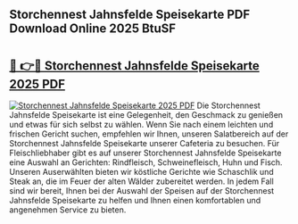## Storchennest Jahnsfelde Speisekarte PDF Download Online 2025 BtuSF

# <h2><a href="http://gca8ivl.nevu.top/?p=Storchennest+Jahnsfelde+Speisekarte">🔗 👉🔴 Storchennest Jahnsfelde Speisekarte 2025 PDF</a></h2>

[![Storchennest Jahnsfelde Speisekarte 2025 PDF](https://i.imgur.com/dBaPXMq.png)](http://gca8ivl.nevu.top/?p=Storchennest+Jahnsfelde+Speisekarte)
Die Storchennest Jahnsfelde Speisekarte ist eine Gelegenheit, den Geschmack zu genießen und etwas für sich selbst zu wählen. Wenn Sie nach einem leichten und frischen Gericht suchen, empfehlen wir Ihnen, unseren Salatbereich auf der Storchennest Jahnsfelde Speisekarte unserer Cafeteria zu besuchen. Für Fleischliebhaber gibt es auf unserer Storchennest Jahnsfelde Speisekarte eine Auswahl an Gerichten: Rindfleisch, Schweinefleisch, Huhn und Fisch. Unseren Auserwählten bieten wir köstliche Gerichte wie Schaschlik und Steak an, die im Feuer der alten Wälder zubereitet werden. In jedem Fall sind wir bereit, Ihnen bei der Auswahl der Speisen auf der Storchennest Jahnsfelde Speisekarte zu helfen und Ihnen einen komfortablen und angenehmen Service zu bieten.
